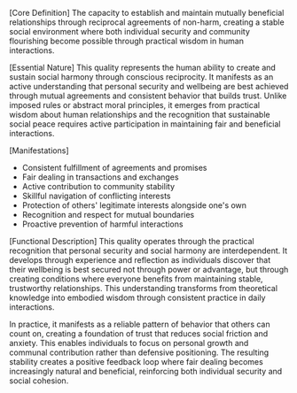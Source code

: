 [Core Definition]
The capacity to establish and maintain mutually beneficial relationships through reciprocal agreements of non-harm, creating a stable social environment where both individual security and community flourishing become possible through practical wisdom in human interactions.

[Essential Nature]
This quality represents the human ability to create and sustain social harmony through conscious reciprocity. It manifests as an active understanding that personal security and wellbeing are best achieved through mutual agreements and consistent behavior that builds trust. Unlike imposed rules or abstract moral principles, it emerges from practical wisdom about human relationships and the recognition that sustainable social peace requires active participation in maintaining fair and beneficial interactions.

[Manifestations]
- Consistent fulfillment of agreements and promises
- Fair dealing in transactions and exchanges
- Active contribution to community stability
- Skillful navigation of conflicting interests
- Protection of others' legitimate interests alongside one's own
- Recognition and respect for mutual boundaries
- Proactive prevention of harmful interactions

[Functional Description]
This quality operates through the practical recognition that personal security and social harmony are interdependent. It develops through experience and reflection as individuals discover that their wellbeing is best secured not through power or advantage, but through creating conditions where everyone benefits from maintaining stable, trustworthy relationships. This understanding transforms from theoretical knowledge into embodied wisdom through consistent practice in daily interactions.

In practice, it manifests as a reliable pattern of behavior that others can count on, creating a foundation of trust that reduces social friction and anxiety. This enables individuals to focus on personal growth and communal contribution rather than defensive positioning. The resulting stability creates a positive feedback loop where fair dealing becomes increasingly natural and beneficial, reinforcing both individual security and social cohesion.